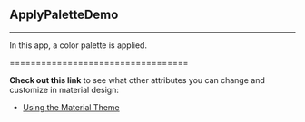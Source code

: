 ## ApplyPaletteDemo
----------------------------------
In this app, a color palette is applied.

==================================

**Check out this link** to see what other attributes you can change and customize in material design:
- [Using the Material Theme](https://developer.android.com/training/material/theme.html)
